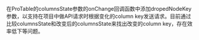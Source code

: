 在ProTable的columnsState参数的onChange回调函数中添加dropedNodeKey参数，以支持在项目中做API请求时根据变化的column key发送请求。目前通过比较columnsState和改变后的columnsState来找出改变的column key，存在效率低下等问题。
